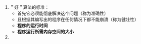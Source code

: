 1. ＂好＂算法的标准：
   - 首先它必须能彻底解决这个问题（称为准确性）
   - 且根据其编写出的程序在任何情况下都不能崩溃（称为健壮性）
   - **程序的运行时间**
   - **程序运行所需内存空间的大小**
2. 


